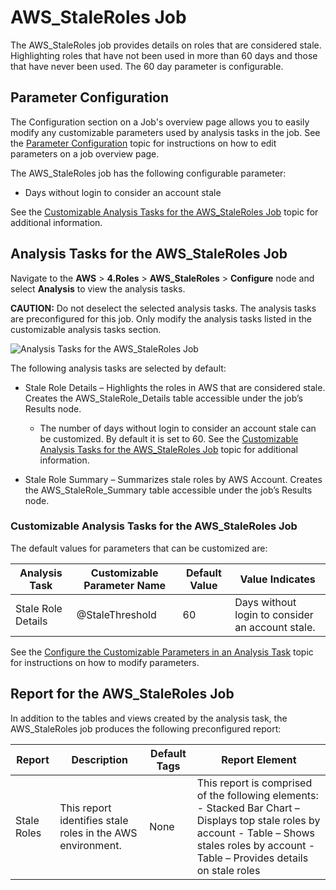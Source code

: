 # AWS_StaleRoles Job

The AWS_StaleRoles job provides details on roles that are considered stale. Highlighting roles that
have not been used in more than 60 days and those that have never been used. The 60 day parameter is
configurable.

## Parameter Configuration

The Configuration section on a Job's overview page allows you to easily modify any customizable
parameters used by analysis tasks in the job. See the
[Parameter Configuration](/docs/accessanalyzer/11.6/accessanalyzer/admin/jobs/job/overview.md#parameter-configuration)
topic for instructions on how to edit parameters on a job overview page.

The AWS_StaleRoles job has the following configurable parameter:

- Days without login to consider an account stale

See the
[Customizable Analysis Tasks for the AWS_StaleRoles Job](#customizable-analysis-tasks-for-the-aws_staleroles-job)
topic for additional information.

## Analysis Tasks for the AWS_StaleRoles Job

Navigate to the **AWS** > **4.Roles** > **AWS_StaleRoles** > **Configure** node and select
**Analysis** to view the analysis tasks.

**CAUTION:** Do not deselect the selected analysis tasks. The analysis tasks are preconfigured for
this job. Only modify the analysis tasks listed in the customizable analysis tasks section.

![Analysis Tasks for the AWS_StaleRoles Job](/img/versioned_docs/accessanalyzer_11.6/accessanalyzer/solutions/aws/roles/stalerolesanalysis.webp)

The following analysis tasks are selected by default:

- Stale Role Details – Highlights the roles in AWS that are considered stale. Creates the
  AWS_StaleRole_Details table accessible under the job’s Results node.

    - The number of days without login to consider an account stale can be customized. By default it
      is set to 60. See the
      [Customizable Analysis Tasks for the AWS_StaleRoles Job](#customizable-analysis-tasks-for-the-aws_staleroles-job)
      topic for additional information.

- Stale Role Summary – Summarizes stale roles by AWS Account. Creates the AWS_StaleRole_Summary
  table accessible under the job’s Results node.

### Customizable Analysis Tasks for the AWS_StaleRoles Job

The default values for parameters that can be customized are:

| Analysis Task      | Customizable Parameter Name | Default Value | Value Indicates                                  |
| ------------------ | --------------------------- | ------------- | ------------------------------------------------ |
| Stale Role Details | @StaleThreshold             | 60            | Days without login to consider an account stale. |

See the
[Configure the Customizable Parameters in an Analysis Task](/docs/accessanalyzer/11.6/accessanalyzer/admin/jobs/job/configure/analysiscustomizableparameters.md)
topic for instructions on how to modify parameters.

## Report for the AWS_StaleRoles Job

In addition to the tables and views created by the analysis task, the AWS_StaleRoles job produces
the following preconfigured report:

| Report      | Description                                                | Default Tags | Report Element                                                                                                                                                                                  |
| ----------- | ---------------------------------------------------------- | ------------ | ----------------------------------------------------------------------------------------------------------------------------------------------------------------------------------------------- |
| Stale Roles | This report identifies stale roles in the AWS environment. | None         | This report is comprised of the following elements: - Stacked Bar Chart – Displays top stale roles by account - Table – Shows stales roles by account - Table – Provides details on stale roles |
